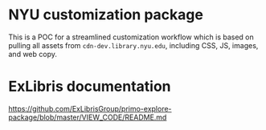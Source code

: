 # NYU customization package

This is a POC for a streamlined customization workflow which is based on pulling
all assets from `cdn-dev.library.nyu.edu`, including CSS, JS, images, and web copy.

# ExLibris documentation

https://github.com/ExLibrisGroup/primo-explore-package/blob/master/VIEW_CODE/README.md
